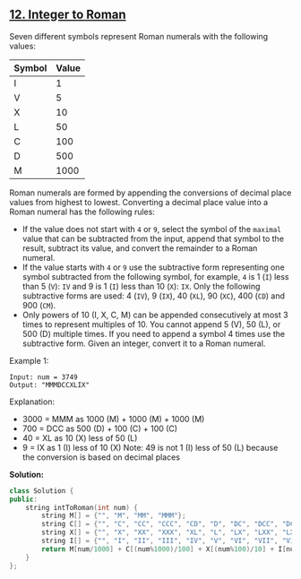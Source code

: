 ## [12. Integer to Roman](https://leetcode.com/problems/integer-to-roman/description/)
Seven different symbols represent Roman numerals with the following values:

| Symbol | Value |
| ------ | ----- |
|    I   |   1   |
|    V	 |   5   |
|    X	 |   10  |
|    L	 |   50  |
|    C	 |  100  | 
|    D	 |  500  |
|    M	 |  1000 |

Roman numerals are formed by appending the conversions of decimal place values from highest to lowest. Converting a decimal place value into a Roman numeral has the following rules:

- If the value does not start with `4` or `9`, select the symbol of the `maximal` value that can be subtracted from the input, append that symbol to the result, subtract its value, and convert the remainder to a Roman numeral.
- If the value starts with `4` or `9` use the subtractive form representing one symbol subtracted from the following symbol, for example, `4` is 1 (`I`) less than 5 (`V`): `IV` and 9 is 1 (`I`) less than 10 (`X`): `IX`. Only the following subtractive forms are used: 4 (`IV`), 9 (`IX`), 40 (`XL`), 90 (`XC`), 400 (`CD`) and 900 (`CM`).
- Only powers of 10 (I, X, C, M) can be appended consecutively at most 3 times to represent multiples of 10. You cannot append 5 (V), 50 (L), or 500 (D) multiple times. If you need to append a symbol 4 times use the subtractive form.
Given an integer, convert it to a Roman numeral.

Example 1:
```
Input: num = 3749
Output: "MMMDCCXLIX"
```
Explanation:

- 3000 = MMM as 1000 (M) + 1000 (M) + 1000 (M)
- 700 = DCC as 500 (D) + 100 (C) + 100 (C)
-  40 = XL as 10 (X) less of 50 (L)
-   9 = IX as 1 (I) less of 10 (X)
Note: 49 is not 1 (I) less of 50 (L) because the conversion is based on decimal places

**Solution:**
```cpp
class Solution {
public:
    string intToRoman(int num) {
        string M[] = {"", "M", "MM", "MMM"};
        string C[] = {"", "C", "CC", "CCC", "CD", "D", "DC", "DCC", "DCCC", "CM"};
        string X[] = {"", "X", "XX", "XXX", "XL", "L", "LX", "LXX", "LXXX", "XC"};
        string I[] = {"", "I", "II", "III", "IV", "V", "VI", "VII", "VIII", "IX"};
        return M[num/1000] + C[(num%1000)/100] + X[(num%100)/10] + I[num%10];
    }
};
```
